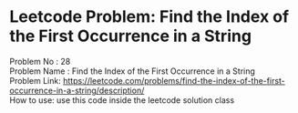 # Leetcode Problem: Find the Index of the First Occurrence in a String
Problem No : 28<br/>
Problem Name : Find the Index of the First Occurrence in a String<br/>
Problem Link: https://leetcode.com/problems/find-the-index-of-the-first-occurrence-in-a-string/description/<br/>
How to use: use this code inside the leetcode solution class
